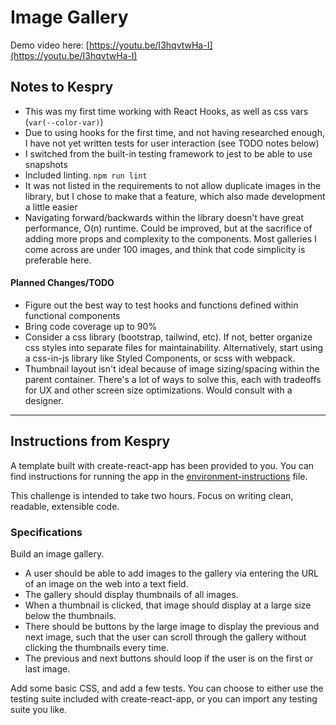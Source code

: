 # Image Gallery

Demo video here: [https://youtu.be/I3hqvtwHa-I](https://youtu.be/I3hqvtwHa-I)

## Notes to Kespry

* This was my first time working with React Hooks, as well as css vars (`var(--color-var)`)
* Due to using hooks for the first time, and not having researched enough, I have not yet written tests for user interaction (see TODO notes below)
* I switched from the built-in testing framework to jest to be able to use snapshots
* Included linting. `npm run lint`
* It was not listed in the requirements to not allow duplicate images in the library, but I chose to make that a feature, which also made development a little easier
* Navigating forward/backwards within the library doesn't have great performance, O(n) runtime. Could be improved, but at the sacrifice of adding more props and complexity to the components. Most galleries I come across are under 100 images, and think that code simplicity is preferable here.

#### Planned Changes/TODO

* Figure out the best way to test hooks and functions defined within functional components
* Bring code coverage up to 90%
* Consider a css library (bootstrap, tailwind, etc). If not, better organize css styles into separate files for maintainability. Alternatively, start using a css-in-js library like Styled Components, or scss with webpack.
* Thumbnail layout isn't ideal because of image sizing/spacing within the parent container. There's a lot of ways to solve this, each with tradeoffs for UX and other screen size optimizations. Would consult with a designer.

---

## Instructions from Kespry

A template built with create-react-app has been provided to you. You can find instructions for running the app in the [environment-instructions](environment-instructions.md) file.

This challenge is intended to take two hours. Focus on writing clean, readable, extensible code.

### Specifications

Build an image gallery.

- A user should be able to add images to the gallery via entering the URL of an image on the web into a text field.
- The gallery should display thumbnails of all images.
- When a thumbnail is clicked, that image should display at a large size below the thumbnails.
- There should be buttons by the large image to display the previous and next image, such that the user can scroll through the gallery without clicking the thumbnails every time.
- The previous and next buttons should loop if the user is on the first or last image.

Add some basic CSS, and add a few tests. You can choose to either use the testing suite included with create-react-app, or you can import any testing suite you like.

